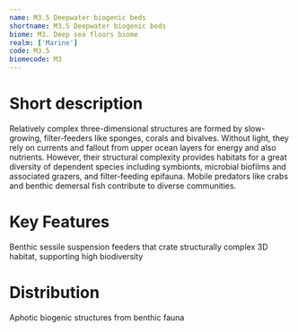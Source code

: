 ```yaml
---
name: M3.5 Deepwater biogenic beds
shortname: M3.5 Deepwater biogenic beds
biome: M3. Deep sea floors biome
realm: ['Marine']
code: M3.5
biomecode: M3
---
```

# Short description

Relatively complex three-dimensional structures are formed by slow-growing, filter-feeders like sponges, corals and bivalves. Without light, they rely on currents and fallout from upper ocean layers for energy and also nutrients. However, their structural complexity provides habitats for a great diversity of dependent species including symbionts, microbial biofilms and associated grazers, and filter-feeding epifauna. Mobile predators like crabs and benthic demersal fish contribute to diverse communities.

# Key Features

Benthic sessile suspension feeders that crate structurally complex 3D habitat, supporting high biodiversity

# Distribution

Aphotic biogenic structures from benthic fauna
